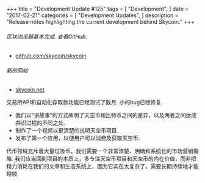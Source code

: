 +++
title = "Development Update #125"
tags = [
    "Development",
]
date = "2017-02-21"
categories = [
    "Development Updates",
]
description = "Release notes highlighting the current development behind Skycoin."
+++

###### 区块浏览器基本完成. 查看GitHub.
- [github.com/skycoin/skycoin](github.com/skycoin/skycoin)

###### 新的网站
- [skycoin.net](skycoin.net)

交易所API和自动化存取款功能已经测试了数月. 小的bug已经修复.
- 我们以“讲故事”的方式阐明了天空币和比特币之间的差异，以及两者之间达成共识过程的不同之处.
- 制作了一个视频以更清楚的说明天空币项目.
- 发布了第一个应用，以便用户可以消费及获取天空币.

代币领域充斥着大量垃圾币，我们需要一个非常清楚、明确和系统化的市场营销策略.
我们应当回到项目的本质上，多专注天空币项目和天空币的内在价值，而非把精力消耗在我们的文章和生态系统上，因为它实在太复杂了，需要长期持续地才能理顺.
